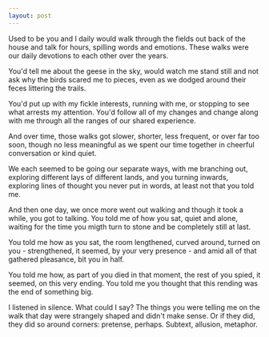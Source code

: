 ```yaml
---
layout: post
---
```


<div class="verse">
Used to be you and I daily would walk
through the fields out back of the house and talk
for hours, spilling words and emotions.
These walks were our daily devotions
to each other over the years.

You'd tell me about the geese in the sky,
would watch me stand still and not ask why
the birds scared me to pieces,
even as we dodged around their feces
littering the trails.

You'd put up with my fickle interests,
running with me, or stopping to see what arrests
my attention. You'd follow all of my changes
and change along with me through all the ranges
of our shared experience.

And over time, those walks got slower,
shorter, less frequent, or over
far too soon, though no less meaningful
as we spent our time together in cheerful
conversation or kind quiet.

We each seemed to be going our separate ways,
with me branching out, exploring different lays
of different lands, and you turning inwards,
exploring lines of thought you never put in words,
at least not that you told me.

And then one day, we once more went out walking
and though it took a while, you got to talking.
You told me of how  you sat, quiet and alone,
waiting for the time you migth turn to stone
and be completely still at last.

You told me how as you sat, the room lengthened,
curved around, turned on you - strengthened,
it seemed, by your very presence -
and amid all of that gathered pleasance,
bit you in half.

You told me how, as part of you died
in that moment, the rest of you spied,
it seemed, on this very ending.
You told me you thought that this rending
was the end of something big.

I listened in silence. What could I say?
The things you were telling me on the walk that day
were strangely shaped and didn't make sense.
Or if they did, they did so around corners: pretense,
perhaps. Subtext, allusion, metaphor.


</verse>
